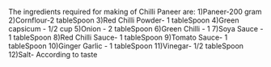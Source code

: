 The ingredients required for making of Chilli Paneer are:
1)Paneer-200 gram
2)Cornflour-2 tableSpoon
3)Red Chilli Powder- 1 tableSpoon
4)Green capsicum - 1/2 cup
5)Onion - 2 tableSpoon
6)Green Chilli - 1
7)Soya Sauce - 1 tableSpoon
8)Red Chilli Sauce- 1 tableSpoon
9)Tomato Sauce- 1 tableSpoon
10)Ginger Garlic - 1 tableSpoon
11)Vinegar- 1/2 tableSpoon
12)Salt- According to taste



